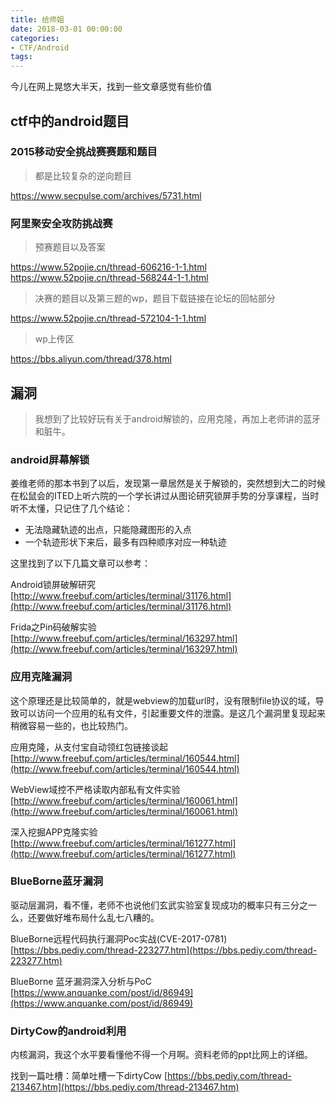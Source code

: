 ```yaml
---
title: 给师姐
date: 2018-03-01 00:00:00
categories:
- CTF/Android
tags: 
---
```


今儿在网上晃悠大半天，找到一些文章感觉有些价值

## ctf中的android题目

### 2015移动安全挑战赛赛题和题目

> 都是比较复杂的逆向题目

https://www.secpulse.com/archives/5731.html

### 阿里聚安全攻防挑战赛

> 预赛题目以及答案

https://www.52pojie.cn/thread-606216-1-1.html  
https://www.52pojie.cn/thread-568244-1-1.html

> 决赛的题目以及第三题的wp，题目下载链接在论坛的回帖部分

https://www.52pojie.cn/thread-572104-1-1.html

> wp上传区

https://bbs.aliyun.com/thread/378.html

## 漏洞

> 我想到了比较好玩有关于android解锁的，应用克隆，再加上老师讲的蓝牙和脏牛。

### android屏幕解锁

姜维老师的那本书到了以后，发现第一章居然是关于解锁的，突然想到大二的时候在松鼠会的ITED上听六院的一个学长讲过从图论研究锁屏手势的分享课程，当时听不太懂，只记住了几个结论：

- 无法隐藏轨迹的出点，只能隐藏图形的入点
- 一个轨迹形状下来后，最多有四种顺序对应一种轨迹

这里找到了以下几篇文章可以参考：

Android锁屏破解研究  
[http://www.freebuf.com/articles/terminal/31176.html](http://www.freebuf.com/articles/terminal/31176.html)

Frida之Pin码破解实验  
[http://www.freebuf.com/articles/terminal/163297.html](http://www.freebuf.com/articles/terminal/163297.html)

### 应用克隆漏洞

这个原理还是比较简单的，就是webview的加载url时，没有限制file协议的域，导致可以访问一个应用的私有文件，引起重要文件的泄露。是这几个漏洞里复现起来稍微容易一些的，也比较热门。

应用克隆，从支付宝自动领红包链接谈起   
[http://www.freebuf.com/articles/terminal/160544.html](http://www.freebuf.com/articles/terminal/160544.html)

WebView域控不严格读取内部私有文件实验    
[http://www.freebuf.com/articles/terminal/160061.html](http://www.freebuf.com/articles/terminal/160061.html)

深入挖掘APP克隆实验  
[http://www.freebuf.com/articles/terminal/161277.html](http://www.freebuf.com/articles/terminal/161277.html)

### BlueBorne蓝牙漏洞  

驱动层漏洞，看不懂，老师不也说他们玄武实验室复现成功的概率只有三分之一么，还要做好堆布局什么乱七八糟的。

BlueBorne远程代码执行漏洞Poc实战(CVE-2017-0781) 
[https://bbs.pediy.com/thread-223277.htm](https://bbs.pediy.com/thread-223277.htm)

BlueBorne 蓝牙漏洞深入分析与PoC   
[https://www.anquanke.com/post/id/86949](https://www.anquanke.com/post/id/86949)

### DirtyCow的android利用

内核漏洞，我这个水平要看懂他不得一个月啊。资料老师的ppt比网上的详细。

找到一篇吐槽：简单吐槽一下dirtyCow
[https://bbs.pediy.com/thread-213467.htm](https://bbs.pediy.com/thread-213467.htm)

